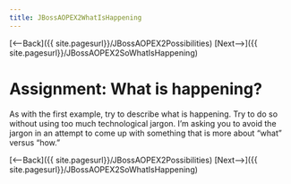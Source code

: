 ```yaml
---
title: JBossAOPEX2WhatIsHappening
---
```

[<--Back]({{ site.pagesurl}}/JBossAOPEX2Possibilities) [Next-->]({{ site.pagesurl}}/JBossAOPEX2SoWhatIsHappening)

# Assignment: What is happening?
As with the first example, try to describe what is happening. Try to do so without using too much technological jargon. I’m asking you to avoid the jargon in an attempt to come up with something that is more about “what” versus “how.”

[<--Back]({{ site.pagesurl}}/JBossAOPEX2Possibilities) [Next-->]({{ site.pagesurl}}/JBossAOPEX2SoWhatIsHappening)